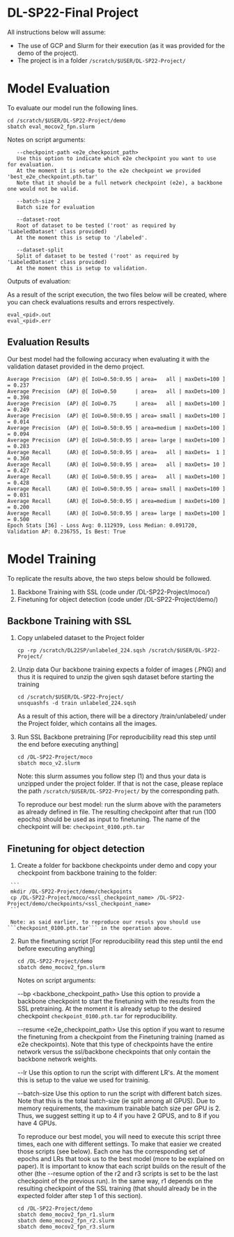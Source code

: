 # DL-SP22-Final Project

All instructions below will assume:

- The use of GCP and Slurm for their execution (as it was provided for the demo of the project).
- The project is in a folder  ```/scratch/$USER/DL-SP22-Project/```


# Model Evaluation

To evaluate our model run the following lines.

```
cd /scratch/$USER/DL-SP22-Project/demo
sbatch eval_mocov2_fpn.slurm
```

Notes on script arguments: 
     
       --checkpoint-path <e2e_checkpoint_path> 
       Use this option to indicate which e2e checkpoint you want to use for evaluation. 
       At the moment it is setup to the e2e checkpoint we provided 'best_e2e_checkpoint.pth.tar'
       Note that it should be a full network checkpoint (e2e), a backbone one would not be valid.
       
       --batch-size 2
       Batch size for evaluation
       
       --dataset-root 
       Root of dataset to be tested ('root' as required by 'LabeledDataset' class provided)
       At the moment this is setup to '/labeled'.
       
       --dataset-split 
       Split of dataset to be tested ('root' as required by 'LabeledDataset' class provided)
       At the moment this is setup to validation.
       

Outputs of evaluation: 

As a result of the script execution, the two files below will be created, where you can check evaluations results and errors respectively.

```
eval_<pid>.out
eval_<pid>.err
```
 
## Evaluation Results

Our best model had the following accuracy when evaluating it with the validation dataset provided in the demo project.

```
Average Precision  (AP) @[ IoU=0.50:0.95 | area=   all | maxDets=100 ] = 0.237
Average Precision  (AP) @[ IoU=0.50      | area=   all | maxDets=100 ] = 0.398
Average Precision  (AP) @[ IoU=0.75      | area=   all | maxDets=100 ] = 0.249
Average Precision  (AP) @[ IoU=0.50:0.95 | area= small | maxDets=100 ] = 0.014
Average Precision  (AP) @[ IoU=0.50:0.95 | area=medium | maxDets=100 ] = 0.094
Average Precision  (AP) @[ IoU=0.50:0.95 | area= large | maxDets=100 ] = 0.283
Average Recall     (AR) @[ IoU=0.50:0.95 | area=   all | maxDets=  1 ] = 0.360
Average Recall     (AR) @[ IoU=0.50:0.95 | area=   all | maxDets= 10 ] = 0.427
Average Recall     (AR) @[ IoU=0.50:0.95 | area=   all | maxDets=100 ] = 0.428
Average Recall     (AR) @[ IoU=0.50:0.95 | area= small | maxDets=100 ] = 0.031
Average Recall     (AR) @[ IoU=0.50:0.95 | area=medium | maxDets=100 ] = 0.200
Average Recall     (AR) @[ IoU=0.50:0.95 | area= large | maxDets=100 ] = 0.500
Epoch Stats [36] - Loss Avg: 0.112939, Loss Median: 0.091720, Validation AP: 0.236755, Is Best: True
```



# Model Training

To replicate the results above, the two steps below should be followed. 

 1. Backbone Training with SSL (code under /DL-SP22-Project/moco/)
 2. Finetuning for object detection (code under /DL-SP22-Project/demo/)


   ## Backbone Training with SSL
  
   1. Copy unlabeled dataset to the Project folder
      ```
      cp -rp /scratch/DL22SP/unlabeled_224.sqsh /scratch/$USER/DL-SP22-Project/
      ```  
      
   2. Unzip data
      Our backbone training expects a folder of images (.PNG) and thus it is required to unzip the given sqsh dataset before starting the training 
      ```
      cd /scratch/$USER/DL-SP22-Project/
      unsquashfs -d train unlabeled_224.sqsh
      ```
      As a result of this action, there will be a directory /train/unlabeled/ under the Project folder, which contains all the images.
      
      
   3. Run SSL Backbone pretraining
      [For reproducibility read this step until the end before executing anything]
      ```
      cd /DL-SP22-Project/moco
      sbatch moco_v2.slurm
      ```
      
      Note: this slurm assumes you follow step (1) and thus your data is unzipped under the project folder. 
            If that is not the case, please replace the path ```/scratch/$USER/DL-SP22-Project/``` by the corresponding path.
      
      To reproduce our best model: run the slurm above with the parameters as already defined in file. 
      The resulting checkpoint after that run (100 epochs) should be used as input to finetuning. 
      The name of the checkpoint will be:  ```checkpoint_0100.pth.tar```

      
      
      

   ## Finetuning for object detection
   
   1. Create a folder for backbone checkpoints under demo and copy your checkpoint from backbone training to the folder:
   
     ```
     mkdir /DL-SP22-Project/demo/checkpoints
     cp /DL-SP22-Project/moco/<ssl_checkpoint_name> /DL-SP22-Project/demo/checkpoints/<ssl_checkpoint_name>
     ```
     
     Note: as said earlier, to reproduce our resuls you should use ```checkpoint_0100.pth.tar``` in the operation above.


   2. Run the finetuning script
      [For reproducibility read this step until the end before executing anything]
      
      ```
      cd /DL-SP22-Project/demo
      sbatch demo_mocov2_fpn.slurm
      ``` 
     
     
      Notes on script arguments: 
     
       --bp <backbone_checkpoint_path> 
       Use this option to provide a backbone checkpoint to start the finetuning with the results from the SSL pretraining.
       At the moment it is already setup to the desired checkpoint ```checkpoint_0100.pth.tar``` for reproducibility.

       --resume <e2e_checkpoint_path>
       Use this option if you want to resume the finetuning from a checkpoint from the Finetuning training (named as e2e checkpoints).
       Note that this type of checkpoints have the entire network versus the ssl/backbone checkpoints that only contain the backbone
       network weights.

       --lr
       Use this option to run the script with different LR's.
       At the moment this is setup to the value we used for traininig.
       
       --batch-size
       Use this option to run the script with different batch sizes.
       Note that this is the total batch-size (ie split among all GPUS). 
       Due to memory requirements, the maximum trainable batch size per GPU is 2. Thus, we suggest setting it up to 4 if you have 2 GPUS, and to 8 if you have 4 GPUs. 
       
      To reproduce our best model, you will need to execute this script three times, each one with different settings.
      To make that easier we created those scripts (see below). Each one has the corresponding set of epochs and LRs that took us to the best model (more to be explained on paper).
      It is important to know that each script builds on the result of the other (the --resume option of the r2 and r3 scripts is set
      to be the last checkpoint of the previous run). In the same way, r1 depends on the resulting checkpoint of the SSL training (that should already be in the expected folder after step 1 of this section).
      
      ```
      cd /DL-SP22-Project/demo
      sbatch demo_mocov2_fpn_r1.slurm
      sbatch demo_mocov2_fpn_r2.slurm
      sbatch demo_mocov2_fpn_r3.slurm
      ``` 
     
